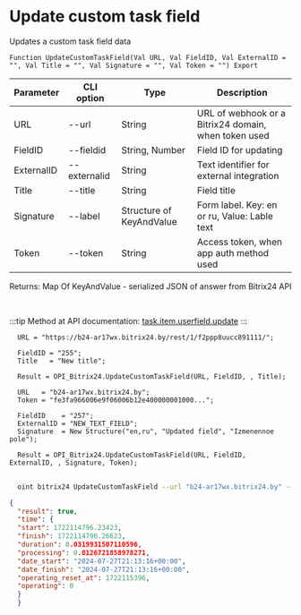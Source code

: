 ﻿---
sidebar_position: 3
---

# Update custom task field
 Updates a custom task field data



`Function UpdateCustomTaskField(Val URL, Val FieldID, Val ExternalID = "", Val Title = "", Val Signature = "", Val Token = "") Export`

  | Parameter | CLI option | Type | Description |
  |-|-|-|-|
  | URL | --url | String | URL of webhook or a Bitrix24 domain, when token used |
  | FieldID | --fieldid | String, Number | Field ID for updating |
  | ExternalID | --externalid | String | Text identifier for external integration |
  | Title | --title | String | Field title |
  | Signature | --label | Structure of KeyAndValue | Form label. Key: en or ru, Value: Lable text |
  | Token | --token | String | Access token, when app auth method used |

  
  Returns:  Map Of KeyAndValue - serialized JSON of answer from Bitrix24 API

<br/>

:::tip
Method at API documentation: [task.item.userfield.update](https://dev.1c-bitrix.ru/rest_help/tasks/task/userfield/update.php)
:::
<br/>


```bsl title="Code example"
  URL = "https://b24-ar17wx.bitrix24.by/rest/1/f2ppp8uucc891111/";
  
  FieldID = "255";
  Title   = "New title";
  
  Result = OPI_Bitrix24.UpdateCustomTaskField(URL, FieldID, , Title);
  
  URL   = "b24-ar17wx.bitrix24.by";
  Token = "fe3fa966006e9f06006b12e400000001000...";
  
  FieldID    = "257";
  ExternalID = "NEW_TEXT_FIELD";
  Signature  = New Structure("en,ru", "Updated field", "Izmenennoe pole");
  
  Result = OPI_Bitrix24.UpdateCustomTaskField(URL, FieldID, ExternalID, , Signature, Token);
```



```sh title="CLI command example"
    
  oint bitrix24 UpdateCustomTaskField --url "b24-ar17wx.bitrix24.by" --fieldid "257" --externalid "NEW_TEXT_FIELD" --title %title% --label %label% --token "fe3fa966006e9f06006b12e400000001000..."

```

```json title="Result"
{
  "result": true,
  "time": {
  "start": 1722114796.23423,
  "finish": 1722114796.26623,
  "duration": 0.0319931507110596,
  "processing": 0.0126721858978271,
  "date_start": "2024-07-27T21:13:16+00:00",
  "date_finish": "2024-07-27T21:13:16+00:00",
  "operating_reset_at": 1722115396,
  "operating": 0
  }
  }
```
